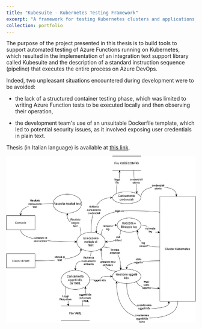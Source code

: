 ```yaml
---
title: "Kubesuite - Kubernetes Testing Framework"
excerpt: "A framework for testing Kubernetes clusters and applications, developed C#"
collection: portfolio
---
```


The purpose of the project presented in this thesis is to build tools to support automated testing of Azure Functions running on Kubernetes, which resulted in the implementation of an integration text support library called Kubesuite and the description of a standard instruction sequence (pipeline) that executes the entire process on Azure DevOps.

Indeed, two unpleasant situations encountered during development were to be avoided:

- the lack of a structured container testing phase, which was limited to writing Azure Function tests to be executed locally and then observing their operation,

- the development team's use of an unsuitable Dockerfile template, which led to potential security issues, as it involved exposing user credentials in plain text.

Thesis (in Italian language) is available at [this link](/files/Tesi_Triennale___Belliato_Riccardo.pdf).

![Kubesuite Level 1 DFD](/images/portfolio/dfd-lv1.jpg)